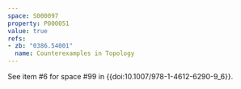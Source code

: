 ```yaml
---
space: S000097
property: P000051
value: true
refs:
- zb: "0386.54001"
  name: Counterexamples in Topology
---
```


See item #6 for space #99 in {{doi:10.1007/978-1-4612-6290-9_6}}.
